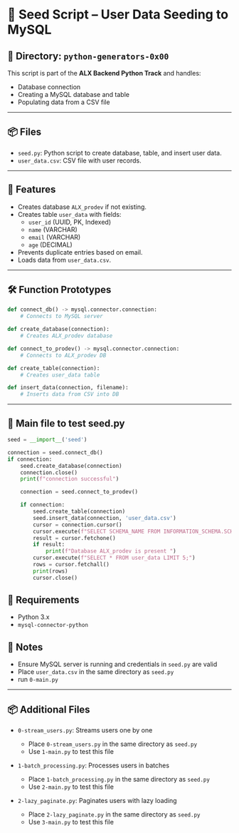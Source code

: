 # 🧬 Seed Script – User Data Seeding to MySQL

## 📁 Directory: `python-generators-0x00`
This script is part of the **ALX Backend Python Track** and handles:
- Database connection
- Creating a MySQL database and table
- Populating data from a CSV file

---

## 📦 Files

- `seed.py`: Python script to create database, table, and insert user data.
- `user_data.csv`: CSV file with user records.

---

## 🧪 Features

- Creates database `ALX_prodev` if not existing.
- Creates table `user_data` with fields:
  - `user_id` (UUID, PK, Indexed)
  - `name` (VARCHAR)
  - `email` (VARCHAR)
  - `age` (DECIMAL)
- Prevents duplicate entries based on email.
- Loads data from `user_data.csv`.

---

## 🛠️ Function Prototypes

```python
def connect_db() -> mysql.connector.connection: 
    # Connects to MySQL server

def create_database(connection): 
    # Creates ALX_prodev database

def connect_to_prodev() -> mysql.connector.connection: 
    # Connects to ALX_prodev DB

def create_table(connection): 
    # Creates user_data table

def insert_data(connection, filename): 
    # Inserts data from CSV into DB
```

---

## 🚀 Main file to test seed.py

```python
seed = __import__('seed')

connection = seed.connect_db()
if connection:
    seed.create_database(connection)
    connection.close()
    print(f"connection successful")

    connection = seed.connect_to_prodev()

    if connection:
        seed.create_table(connection)
        seed.insert_data(connection, 'user_data.csv')
        cursor = connection.cursor()
        cursor.execute(f"SELECT SCHEMA_NAME FROM INFORMATION_SCHEMA.SCHEMATA WHERE SCHEMA_NAME = 'ALX_prodev';")
        result = cursor.fetchone()
        if result:
            print(f"Database ALX_prodev is present ")
        cursor.execute(f"SELECT * FROM user_data LIMIT 5;")
        rows = cursor.fetchall()
        print(rows)
        cursor.close()
```

## 🧩 Requirements

- Python 3.x
- `mysql-connector-python`

## 📌 Notes
- Ensure MySQL server is running and credentials in `seed.py` are valid
- Place `user_data.csv` in the same directory as `seed.py`
- run `0-main.py`

---

## 📦 Additional Files

- `0-stream_users.py`: Streams users one by one
   - Place `0-stream_users.py` in the same directory as `seed.py`
   - Use `1-main.py` to test this file

- `1-batch_processing.py`: Processes users in batches
   - Place `1-batch_processing.py` in the same directory as `seed.py`
   - Use `2-main.py` to test this file

- `2-lazy_paginate.py`: Paginates users with lazy loading
   - Place `2-lazy_paginate.py` in the same directory as `seed.py`
   - Use `3-main.py` to test this file

